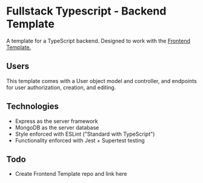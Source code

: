 # Fullstack Typescript - Backend Template
A template for a TypeScript backend. Designed to work with the [Frontend Template.](#insertrepolinkhere)

## Users
This template comes with a User object model and controller, and endpoints for user authorization, creation, and editing.

## Technologies
- Express as the server framework
- MongoDB as the server database
- Style enforced with ESLint ("Standard with TypeScript")
- Functionality enforced with Jest + Supertest testing

## Todo
- Create Frontend Template repo and link here
